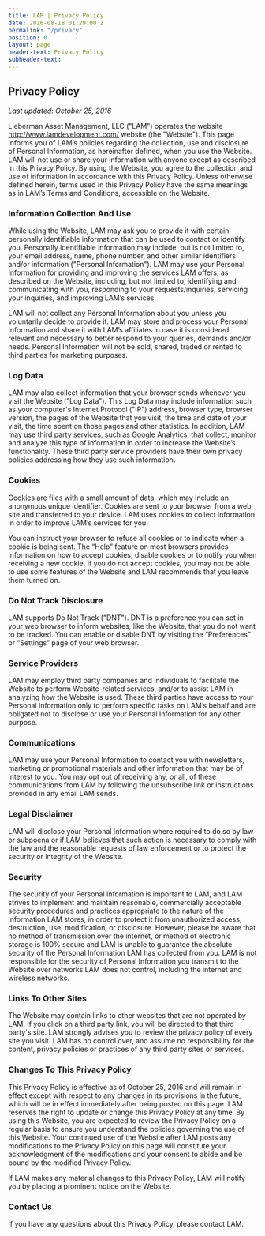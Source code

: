 ```yaml
---
title: LAM | Privacy Policy
date: 2016-08-18 01:29:00 Z
permalink: "/privacy"
position: 0
layout: page
header-text: Privacy Policy
subheader-text: 
---
```


## Privacy Policy
*Last updated: October 25, 2016*

Lieberman Asset Management, LLC ("LAM") operates the website http://www.lamdevelopment.com/ website (the "Website").  This page informs you of LAM’s policies regarding the collection, use and disclosure of Personal Information, as hereinafter defined, when you use the Website.  LAM will not use or share your information with anyone except as described in this Privacy Policy.  By using the Website, you agree to the collection and use of information in accordance with this Privacy Policy. Unless otherwise defined herein, terms used in this Privacy Policy have the same meanings as in LAM’s Terms and Conditions, accessible on the Website.

### Information Collection And Use

While using the Website, LAM may ask you to provide it with certain personally identifiable information that can be used to contact or identify you. Personally identifiable information may include, but is not limited to, your email address, name, phone number, and other similar identifiers and/or information ("Personal Information").  LAM may use your Personal Information for providing and improving the services LAM offers, as described on the Website, including, but not limited to, identifying and communicating with you, responding to your requests/inquiries, servicing your inquiries, and improving LAM’s services.

LAM will not collect any Personal Information about you unless you voluntarily decide to provide it.  LAM may store and process your Personal Information and share it with LAM’s affiliates in case it is considered relevant and necessary to better respond to your queries, demands and/or needs.  Personal Information will not be sold, shared, traded or rented to third parties for marketing purposes.

### Log Data
LAM may also collect information that your browser sends whenever you visit the Website ("Log Data"). This Log Data may include information such as your computer's Internet Protocol ("IP") address, browser type, browser version, the pages of the Website that you visit, the time and date of your visit, the time spent on those pages and other statistics.  In addition, LAM may use third party services, such as Google Analytics, that collect, monitor and analyze this type of information in order to increase the Website’s functionality. These third party service providers have their own privacy policies addressing how they use such information.

### Cookies
Cookies are files with a small amount of data, which may include an anonymous unique identifier. Cookies are sent to your browser from a web site and transferred to your device. LAM uses cookies to collect information in order to improve LAM’s services for you.

You can instruct your browser to refuse all cookies or to indicate when a cookie is being sent. The “Help” feature on most browsers provides information on how to accept cookies, disable cookies or to notify you when receiving a new cookie.  If you do not accept cookies, you may not be able to use some features of the Website and LAM recommends that you leave them turned on.

### Do Not Track Disclosure
LAM supports Do Not Track ("DNT"). DNT is a preference you can set in your web browser to inform websites, like the Website, that you do not want to be tracked.  You can enable or disable DNT by visiting the “Preferences” or “Settings” page of your web browser.

### Service Providers
LAM may employ third party companies and individuals to facilitate the Website to perform Website-related services, and/or to assist LAM in analyzing how the Website is used.  These third parties have access to your Personal Information only to perform specific tasks on LAM’s behalf and are obligated not to disclose or use your Personal Information for any other purpose.

### Communications
LAM may use your Personal Information to contact you with newsletters, marketing or promotional materials and other information that may be of interest to you. You may opt out of receiving any, or all, of these communications from LAM by following the unsubscribe link or instructions provided in any email LAM sends.

### Legal Disclaimer
LAM will disclose your Personal Information where required to do so by law or subpoena or if LAM believes that such action is necessary to comply with the law and the reasonable requests of law enforcement or to protect the security or integrity of the Website.

### Security
The security of your Personal Information is important to LAM, and LAM strives to implement and maintain reasonable, commercially acceptable security procedures and practices appropriate to the nature of the information LAM stores, in order to protect it from unauthorized access, destruction, use, modification, or disclosure.  However, please be aware that no method of transmission over the internet, or method of electronic storage is 100% secure and LAM is unable to guarantee the absolute security of the Personal Information LAM has collected from you. LAM is not responsible for the security of Personal Information you transmit to the Website over networks LAM does not control, including the internet and wireless networks.  

### Links To Other Sites
The Website may contain links to other websites that are not operated by LAM. If you click on a third party link, you will be directed to that third party's site. LAM strongly advises you to review the privacy policy of every site you visit.
LAM has no control over, and assume no responsibility for the content, privacy policies or practices of any third party sites or services.

### Changes To This Privacy Policy
This Privacy Policy is effective as of October 25, 2016 and will remain in effect except with respect to any changes in its provisions in the future, which will be in effect immediately after being posted on this page.  LAM reserves the right to update or change this Privacy Policy at any time. By using this Website, you are expected to review the Privacy Policy on a regular basis to ensure you understand the policies governing the use of this Website.  Your continued use of the Website after LAM posts any modifications to the Privacy Policy on this page will constitute your acknowledgment of the modifications and your consent to abide and be bound by the modified Privacy Policy.

If LAM makes any material changes to this Privacy Policy, LAM will notify you by placing a prominent notice on the Website.

### Contact Us
If you have any questions about this Privacy Policy, please contact LAM.

